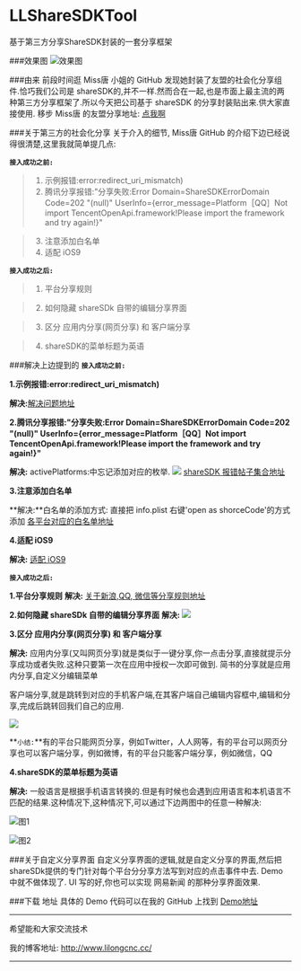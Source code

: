# LLShareSDKTool
基于第三方分享ShareSDK封装的一套分享框架

###效果图
![效果图](http://upload-images.jianshu.io/upload_images/594219-d4f0b8caf7eeebf4.gif?imageMogr2/auto-orient/strip)

###由来
前段时间逛 Miss唐 小姐的 GitHub 发现她封装了友盟的社会化分享组件.恰巧我们公司是 shareSDK的,并不一样.然而合在一起,也是市面上最主流的两种第三方分享框架了.所以今天把公司基于 shareSDK 的分享封装贴出来.供大家直接使用. 移步 Miss唐 的友盟分享地址: [点我啊](https://github.com/saitjr/STShareTool)

###关于第三方的社会化分享
关于介入的细节, Miss唐 GitHub 的介绍下边已经说得很清楚,这里我就简单提几点:

**`接入成功之前:`**

>1. 示例报错:error:redirect_uri_mismatch)
>2. 腾讯分享报错:"分享失败:Error Domain=ShareSDKErrorDomain Code=202 "(null)" UserInfo={error_message=Platform［QQ］Not import TencentOpenApi.framework!Please import the framework and try again!}"

>3. 注意添加白名单
>4. 适配 iOS9


**`接入成功之后:`**
>1. 平台分享规则

>2. 如何隐藏 shareSDk 自带的编辑分享界面

>3. 区分 应用内分享(网页分享) 和 客户端分享

>4. shareSDK的菜单标题为英语



###解决上边提到的
**`接入成功之前:`**

**1.示例报错:error:redirect_uri_mismatch)**

**解决:**[解决问题地址](http://blog.csdn.net/typingios/article/details/9110073)

**2.腾讯分享报错:"分享失败:Error Domain=ShareSDKErrorDomain Code=202 "(null)" UserInfo={error_message=Platform［QQ］Not import TencentOpenApi.framework!Please import the framework and try again!}"**

**解决:** activePlatforms:中忘记添加对应的枚举.
![](http://upload-images.jianshu.io/upload_images/594219-a13d688cafc10fe8.png?imageMogr2/auto-orient/strip%7CimageView2/2/w/1240)
[shareSDK 报错帖子集合地址](http://bbs.mob.com/thread-30-1-1.html)

**3.注意添加白名单**

**解决:**白名单的添加方式: 直接把 info.plist 右键'open as shorceCode'的方式添加
[各平台对应的白名单地址](http://dev.umeng.com/social/ios/ios9#2)

**4.适配 iOS9**

**解决:**
[适配 iOS9](http://dev.umeng.com/social/ios/ios9#2)

**`接入成功之后:`**

**1.平台分享规则**
**解决:**
[关于新浪,QQ, 微信等分享规则地址](http://wiki.mob.com/%E5%B9%B3%E5%8F%B0%E7%89%B9%E6%AE%8A%E6%80%A7/)

**2.如何隐藏 shareSDk 自带的编辑分享界面**
**解决:** 
![](http://upload-images.jianshu.io/upload_images/594219-67cf544a304d293a.png?imageMogr2/auto-orient/strip%7CimageView2/2/w/1240)

**3.区分 应用内分享(网页分享) 和 客户端分享**

**解决:**
应用内分享(又叫网页分享)就是类似于一键分享,你一点击分享,直接就提示分享成功或者失败.这种只要第一次在应用中授权一次即可做到.  简书的分享就是应用内分享,自定义分编辑菜单

客户端分享,就是跳转到对应的手机客户端,在其客户端自己编辑内容框中,编辑和分享,完成后跳转回我们自己的应用.

![](http://upload-images.jianshu.io/upload_images/594219-bd8592624c0b01fe.png?imageMogr2/auto-orient/strip%7CimageView2/2/w/1240)

**`小结:`**有的平台只能网页分享，例如Twitter，人人网等，有的平台可以网页分享也可以客户端分享，例如微博，有的平台只能客户端分享，例如微信，QQ

**4.shareSDK的菜单标题为英语**

**解决:**
一般语言是根据手机语言转换的.但是有时候也会遇到应用语言和本机语言不匹配的结果.这种情况下,这种情况下,可以通过下边两图中的任意一种解决:

![图1](http://upload-images.jianshu.io/upload_images/594219-8d4295052013325a.jpg?imageMogr2/auto-orient/strip%7CimageView2/2/w/1240)


![图2](http://upload-images.jianshu.io/upload_images/594219-59f912f4cb60b2d3.jpg?imageMogr2/auto-orient/strip%7CimageView2/2/w/1240)

###关于自定义分享界面
自定义分享界面的逻辑,就是自定义分享的界面,然后把 shareSDk提供的专门针对每个平台分分享方法写到对应的点击事件中去. Demo 中就不做体现了. UI 写的好,你也可以实现 网易新闻 的那种分享界面效果.

###下载 地址
具体的 Demo 代码可以在我的 GitHub 上找到 [Demo地址](https://github.com/lilongcnc/LLShareSDKTool)

---
希望能和大家交流技术

我的博客地址: <http://www.lilongcnc.cc/>

---
